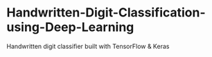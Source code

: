 # Handwritten-Digit-Classification-using-Deep-Learning
Handwritten digit classifier built with TensorFlow &amp; Keras
